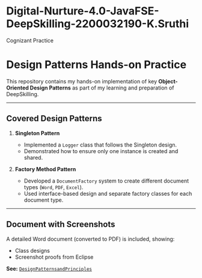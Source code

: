 # Digital-Nurture-4.0-JavaFSE-DeepSkilling-2200032190-K.Sruthi
Cognizant Practice 
#  Design Patterns Hands-on Practice

This repository contains my hands-on implementation of key **Object-Oriented Design Patterns** as part of my learning and preparation of DeepSkilling.

---

##  Covered Design Patterns

1. **Singleton Pattern**
   - Implemented a `Logger` class that follows the Singleton design.
   - Demonstrated how to ensure only one instance is created and shared.

2. **Factory Method Pattern**
   - Developed a `DocumentFactory` system to create different document types (`Word`, `PDF`, `Excel`).
   - Used interface-based design and separate factory classes for each document type.

---

##  Document with Screenshots

A detailed Word document (converted to PDF) is included, showing:

- Class designs
- Screenshot proofs from Eclipse

 **See:** [`DesignPatternsandPrinciples`](./DesignPatterns-Handson.pdf)


